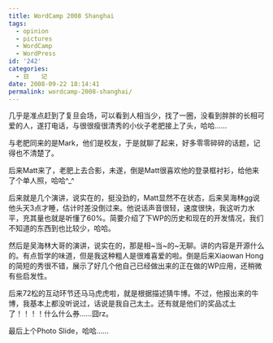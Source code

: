 ```yaml
---
title: WordCamp 2008 Shanghai
tags:
  - opinion
  - pictures
  - WordCamp
  - WordPress
id: '242'
categories:
  - 日　　记
date: 2008-09-22 18:14:41
permalink: wordcamp-2008-shanghai/
---
```


几乎是准点赶到了复旦会场，可以看到人相当少，找了一圈，没看到胖胖的长相可爱的人，遂打电话，与很很瘦很清秀的小伙子老肥接上了头，哈哈……
<!-- more -->
与老肥同来的是Mark，他们是校友，于是就聊了起来，好多零零碎碎的话题，记得也不清楚了。

后来Matt来了，老肥上去合影，未遂，倒是Matt很喜欢他的登录框衬衫，给他来了个单人照，哈哈^_^

后来就是几个演讲，说实在的，挺没劲的，Matt显然不在状态，后来吴海林gg说他头天3点才睡，估计时差没倒过来。他说话声音很轻，速度很快，我这听力水平，充其量也就是听懂了60%。简要介绍了下WP的历史和现在的开发情况，我们不知道的东西到也比较少，哈哈。

然后是吴海林大哥的演讲，说实在的，那是相~当~的~无聊。讲的内容是开源什么的。有点哲学的味道，但是我这种粗人是很难喜爱的啦。倒是后来Xiaowan Hong的简短的秀很不错，展示了好几个他自己已经做出来的正在做的WP应用，还稍微有些启发性。

后来72松的互动环节还马马虎虎啦，就是根据描述猜牛博。不过，他报出来的牛博，我基本上都没听说过，话说是我自己太土。还有就是他们的奖品忒土了！！！！什么什么券……囧rz。

最后上个Photo Slide，哈哈……